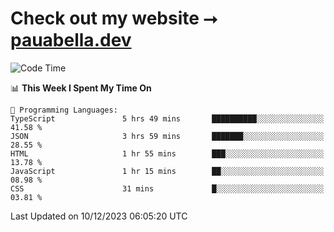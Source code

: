 # Check out my website ⭢ [pauabella.dev](https://pauabella.dev)

<!--START_SECTION:waka-->
![Code Time](http://img.shields.io/badge/Code%20Time-2%2C756%20hrs%207%20mins-blue)

📊 **This Week I Spent My Time On** 

```text
💬 Programming Languages: 
TypeScript               5 hrs 49 mins       ██████████░░░░░░░░░░░░░░░   41.58 % 
JSON                     3 hrs 59 mins       ███████░░░░░░░░░░░░░░░░░░   28.55 % 
HTML                     1 hr 55 mins        ███░░░░░░░░░░░░░░░░░░░░░░   13.78 % 
JavaScript               1 hr 15 mins        ██░░░░░░░░░░░░░░░░░░░░░░░   08.98 % 
CSS                      31 mins             █░░░░░░░░░░░░░░░░░░░░░░░░   03.81 % 
```


 Last Updated on 10/12/2023 06:05:20 UTC
<!--END_SECTION:waka-->
